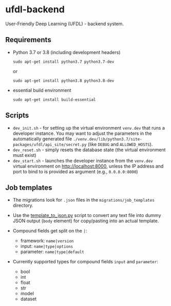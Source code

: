 # ufdl-backend
User-Friendly Deep Learning (UFDL) - backend system.

## Requirements

* Python 3.7 or 3.8 (including development headers)

  ```commandline
  sudo apt-get install python3.7 python3.7-dev
  ```

  or

  ```commandline
  sudo apt-get install python3.8 python3.8-dev
  ```

* essential build environment

  ```commandline
  sudo apt-get install build-essential
  ```

## Scripts

* `dev_init.sh` - for setting up the virtual environment `venv.dev` that runs a
  developer instance. You may want to adjust the parameters in the automatically 
  generated file `./venv.dev/lib/python3.7/site-packages/ufdl/api_site/secret.py`
  (like `DEBUG` and `ALLOWED_HOSTS`).
* `dev_reset.sh` - simply resets the database state (the virtual environment must exist)
* `dev_start.sh` - launches the developer instance from the `venv.dev` virtual
  environment on [http://localhost:8000](http://localhost:8000), unless the IP
  address and port to bind to is provided as argument (e.g., `0.0.0.0:8000`)


## Job templates

* The migrations look for `.json` files in the `migrations/job_templates` directory.
* Use the [template_to_json.py](ufdl/core_app/migrations/job_templates/raw/template_to_json.py)
  script to convert any text file into dummy JSON output (`body` element) for copy/pasting into an
  actual template.
* Compound fields get split on the `|`:

  * framework: `name|version`
  * input: `name|type|options`
  * parameter: `name|type|default`
  
* Currently supported types for compound fields `input` and `parameter`:
  
  * bool
  * int
  * float
  * str
  * model
  * dataset

  